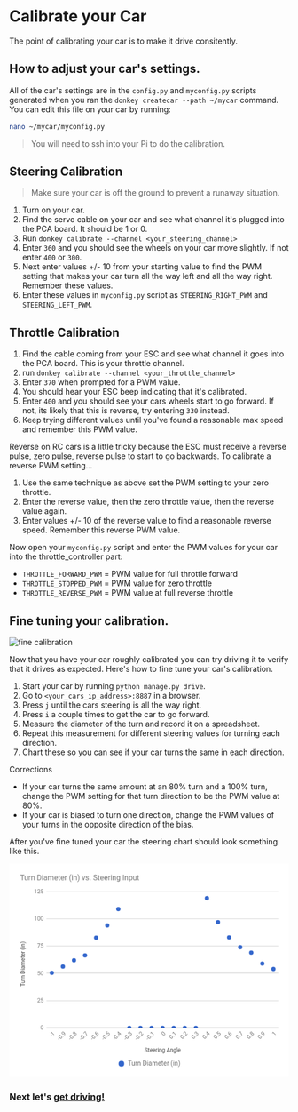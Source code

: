 # Calibrate your Car

The point of calibrating your car is to make it drive consitently.

## How to adjust your car's settings.

All of the car's settings are in the `config.py` and `myconfig.py` scripts generated when
you ran the `donkey createcar --path ~/mycar` command. You can edit
this file on your car by running:
```bash
nano ~/mycar/myconfig.py
```

>You will need to ssh into your Pi to do the calibration.


## Steering Calibration

> Make sure your car is off the ground to prevent a runaway situation.

1. Turn on your car.
2. Find the servo cable on your car and see what channel it's plugged into the
PCA board. It should be 1 or 0.
3. Run `donkey calibrate --channel <your_steering_channel>`
4. Enter `360` and you should see the wheels on your car move slightly. If not
enter `400` or `300`.
5. Next enter values +/- 10 from your starting value to find the PWM setting
that makes your car turn all the way left and all the way right. Remember
these values.
6. Enter these values in `myconfig.py` script as `STEERING_RIGHT_PWM` and
`STEERING_LEFT_PWM`.


## Throttle Calibration

1. Find the cable coming from your ESC and see what channel it goes into the
PCA board. This is your throttle channel.
2. run `donkey calibrate --channel <your_throttle_channel>`
3. Enter `370` when prompted for a PWM value.
4. You should hear your ESC beep indicating that it's calibrated.
5. Enter `400` and you should see your cars wheels start to go forward. If not,
its likely that this is reverse, try entering `330` instead.
6. Keep trying different values until you've found a reasonable max speed and
remember this PWM value.


Reverse on RC cars is a little tricky because the ESC must receive a
reverse pulse, zero pulse, reverse pulse to start to go backwards. To calibrate
a reverse PWM setting...

1. Use the same technique as above set the PWM setting to your zero throttle.
2. Enter the reverse value, then the zero throttle value, then the reverse
value again.
3. Enter values +/- 10 of the reverse value to find a reasonable reverse speed.
Remember this reverse PWM value.


Now open your `myconfig.py` script and enter the PWM values for your car into
the throttle_controller part:

* `THROTTLE_FORWARD_PWM` = PWM value for full throttle forward
* `THROTTLE_STOPPED_PWM` = PWM value for zero throttle
* `THROTTLE_REVERSE_PWM` = PWM value at full reverse throttle




## Fine tuning your calibration.

![fine calibration](../assets/fine_calibration.gif)

Now that you have your car roughly calibrated you can try driving it to
verify that it drives as expected. Here's how to fine tune your car's calibration.

1. Start your car by running `python manage.py drive`.
2. Go to `<your_cars_ip_address>:8887` in a browser.
3. Press `j` until the cars steering is all the way right.
4. Press `i` a couple times to get the car to go forward.
5. Measure the diameter of the turn and record it on a spreadsheet.
6. Repeat this measurement for different steering values for turning each
direction.
7. Chart these so you can see if your car turns the same in each direction.

Corrections
* If your car turns the same amount at an 80% turn and a 100% turn, change the
PWM setting for that turn direction to be the PWM value at 80%.
* If your car is biased to turn one direction, change the PWM values of your turns
in the opposite direction of the bias.

After you've fine tuned your car the steering chart should look something like
this.

![calibration graph](../assets/calibration_graph.png)

### Next let's [get driving!](/guide/get_driving/)